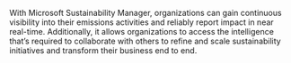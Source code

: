 With Microsoft Sustainability Manager, organizations can gain continuous visibility into their emissions activities and reliably report impact in near real-time. Additionally, it allows organizations to access the intelligence that’s required to collaborate with others to refine and scale sustainability initiatives and transform their business end to end. 